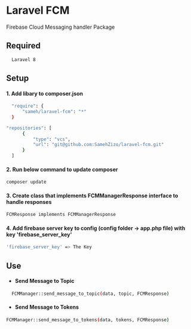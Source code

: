# Laravel FCM
Firebase Cloud Messaging handler Package

## Required

```sh
  Laravel 8
  ```

## Setup

#### 1. Add libary to composer.json
```sh
  "require": {
      "sameh/laravel-fcm": "*"
  }
  ```
```sh
"repositories": [
      {
          "type": "vcs",
          "url": "git@github.com:SamehZizo/laravel-fcm.git"
      }
  ]
  ```

#### 2. Run below command to update composer
```sh
composer update
  ```

#### 3. Create class that implements FCMManagerResponse interface to handle responses
```sh
FCMResponse implements FCMManagerResponse
  ```
  
#### 4. Add firebase server key to config (config folder -> app.php file) with key 'firebase_server_key'
```sh
'firebase_server_key' => The Key
  ```
  
## Use

- #### Send Message to Topic
```sh
  FCMManager::send_message_to_topic(data, topic, FCMResponse)
  ```
  
  - #### Send Message to Tokens
  ```sh
  FCMManager::send_message_to_tokens(data, tokens, FCMResponse)
  ```
